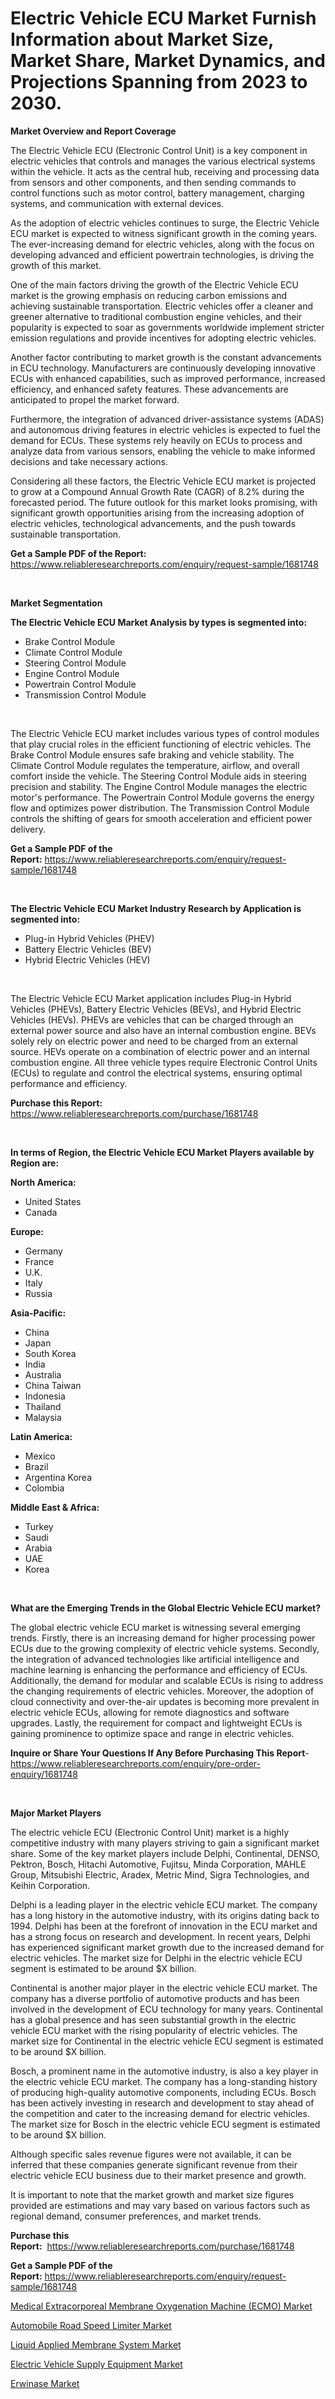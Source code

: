 <p><h1>Electric Vehicle ECU Market Furnish Information about Market Size, Market Share, Market Dynamics, and Projections Spanning from 2023 to 2030.</h1></p><p><strong>Market Overview and Report Coverage</strong></p>
<p><p>The Electric Vehicle ECU (Electronic Control Unit) is a key component in electric vehicles that controls and manages the various electrical systems within the vehicle. It acts as the central hub, receiving and processing data from sensors and other components, and then sending commands to control functions such as motor control, battery management, charging systems, and communication with external devices.</p><p>As the adoption of electric vehicles continues to surge, the Electric Vehicle ECU market is expected to witness significant growth in the coming years. The ever-increasing demand for electric vehicles, along with the focus on developing advanced and efficient powertrain technologies, is driving the growth of this market.</p><p>One of the main factors driving the growth of the Electric Vehicle ECU market is the growing emphasis on reducing carbon emissions and achieving sustainable transportation. Electric vehicles offer a cleaner and greener alternative to traditional combustion engine vehicles, and their popularity is expected to soar as governments worldwide implement stricter emission regulations and provide incentives for adopting electric vehicles.</p><p>Another factor contributing to market growth is the constant advancements in ECU technology. Manufacturers are continuously developing innovative ECUs with enhanced capabilities, such as improved performance, increased efficiency, and enhanced safety features. These advancements are anticipated to propel the market forward.</p><p>Furthermore, the integration of advanced driver-assistance systems (ADAS) and autonomous driving features in electric vehicles is expected to fuel the demand for ECUs. These systems rely heavily on ECUs to process and analyze data from various sensors, enabling the vehicle to make informed decisions and take necessary actions.</p><p>Considering all these factors, the Electric Vehicle ECU market is projected to grow at a Compound Annual Growth Rate (CAGR) of 8.2% during the forecasted period. The future outlook for this market looks promising, with significant growth opportunities arising from the increasing adoption of electric vehicles, technological advancements, and the push towards sustainable transportation.</p></p>
<p><strong>Get a Sample PDF of the Report:</strong> <a href="https://www.reliableresearchreports.com/enquiry/request-sample/1681748">https://www.reliableresearchreports.com/enquiry/request-sample/1681748</a></p>
<p>&nbsp;</p>
<p><strong>Market Segmentation</strong></p>
<p><strong>The Electric Vehicle ECU Market Analysis by types is segmented into:</strong></p>
<p><ul><li>Brake Control Module</li><li>Climate Control Module</li><li>Steering Control Module</li><li>Engine Control Module</li><li>Powertrain Control Module</li><li>Transmission Control Module</li></ul></p>
<p>&nbsp;</p>
<p><p>The Electric Vehicle ECU market includes various types of control modules that play crucial roles in the efficient functioning of electric vehicles. The Brake Control Module ensures safe braking and vehicle stability. The Climate Control Module regulates the temperature, airflow, and overall comfort inside the vehicle. The Steering Control Module aids in steering precision and stability. The Engine Control Module manages the electric motor's performance. The Powertrain Control Module governs the energy flow and optimizes power distribution. The Transmission Control Module controls the shifting of gears for smooth acceleration and efficient power delivery.</p></p>
<p><strong>Get a Sample PDF of the Report:</strong>&nbsp;<a href="https://www.reliableresearchreports.com/enquiry/request-sample/1681748">https://www.reliableresearchreports.com/enquiry/request-sample/1681748</a></p>
<p>&nbsp;</p>
<p><strong>The Electric Vehicle ECU Market Industry Research by Application is segmented into:</strong></p>
<p><ul><li>Plug-in Hybrid Vehicles (PHEV)</li><li>Battery Electric Vehicles (BEV)</li><li>Hybrid Electric Vehicles (HEV)</li></ul></p>
<p>&nbsp;</p>
<p><p>The Electric Vehicle ECU Market application includes Plug-in Hybrid Vehicles (PHEVs), Battery Electric Vehicles (BEVs), and Hybrid Electric Vehicles (HEVs). PHEVs are vehicles that can be charged through an external power source and also have an internal combustion engine. BEVs solely rely on electric power and need to be charged from an external source. HEVs operate on a combination of electric power and an internal combustion engine. All three vehicle types require Electronic Control Units (ECUs) to regulate and control the electrical systems, ensuring optimal performance and efficiency.</p></p>
<p><strong>Purchase this Report:</strong>&nbsp; <a href="https://www.reliableresearchreports.com/purchase/1681748">https://www.reliableresearchreports.com/purchase/1681748</a></p>
<p>&nbsp;</p>
<p><strong>In terms of Region, the Electric Vehicle ECU Market Players available by Region are:</strong></p>
<p>
    <p> <strong> North America: </strong>
        <ul>
            <li>United States</li>
            <li>Canada</li>
        </ul>
        </p> 
    <p> <strong> Europe: </strong>
        <ul>
            <li>Germany</li>
            <li>France</li>
            <li>U.K.</li>
            <li>Italy</li>
            <li>Russia</li>
        </ul>
        </p> 
    <p> <strong> Asia-Pacific: </strong>
        <ul>
            <li>China</li>
            <li>Japan</li>
            <li>South Korea</li>
            <li>India</li>
            <li>Australia</li>
            <li>China Taiwan</li>
            <li>Indonesia</li>
            <li>Thailand</li>
            <li>Malaysia</li>
        </ul>
        </p> 
    <p> <strong> Latin America: </strong>
        <ul>
            <li>Mexico</li>
            <li>Brazil</li>
            <li>Argentina Korea</li>
            <li>Colombia</li>
        </ul>
        </p> 
    <p> <strong> Middle East & Africa: </strong>
        <ul>
            <li>Turkey</li>
            <li>Saudi</li>
            <li>Arabia</li>
            <li>UAE</li>
            <li>Korea</li>
        </ul>
    </p>
    </p>
<p>&nbsp;</p>
<p><strong>What are the Emerging Trends in the Global Electric Vehicle ECU market?</strong></p>
<p><p>The global electric vehicle ECU market is witnessing several emerging trends. Firstly, there is an increasing demand for higher processing power ECUs due to the growing complexity of electric vehicle systems. Secondly, the integration of advanced technologies like artificial intelligence and machine learning is enhancing the performance and efficiency of ECUs. Additionally, the demand for modular and scalable ECUs is rising to address the changing requirements of electric vehicles. Moreover, the adoption of cloud connectivity and over-the-air updates is becoming more prevalent in electric vehicle ECUs, allowing for remote diagnostics and software upgrades. Lastly, the requirement for compact and lightweight ECUs is gaining prominence to optimize space and range in electric vehicles.</p></p>
<p><strong>Inquire or Share Your Questions If Any Before Purchasing This Report</strong>- <a href="https://www.reliableresearchreports.com/enquiry/pre-order-enquiry/1681748">https://www.reliableresearchreports.com/enquiry/pre-order-enquiry/1681748</a></p>
<p>&nbsp;</p>
<p><strong>Major Market Players</strong></p>
<p><p>The electric vehicle ECU (Electronic Control Unit) market is a highly competitive industry with many players striving to gain a significant market share. Some of the key market players include Delphi, Continental, DENSO, Pektron, Bosch, Hitachi Automotive, Fujitsu, Minda Corporation, MAHLE Group, Mitsubishi Electric, Aradex, Metric Mind, Sigra Technologies, and Keihin Corporation.</p><p>Delphi is a leading player in the electric vehicle ECU market. The company has a long history in the automotive industry, with its origins dating back to 1994. Delphi has been at the forefront of innovation in the ECU market and has a strong focus on research and development. In recent years, Delphi has experienced significant market growth due to the increased demand for electric vehicles. The market size for Delphi in the electric vehicle ECU segment is estimated to be around $X billion.</p><p>Continental is another major player in the electric vehicle ECU market. The company has a diverse portfolio of automotive products and has been involved in the development of ECU technology for many years. Continental has a global presence and has seen substantial growth in the electric vehicle ECU market with the rising popularity of electric vehicles. The market size for Continental in the electric vehicle ECU segment is estimated to be around $X billion.</p><p>Bosch, a prominent name in the automotive industry, is also a key player in the electric vehicle ECU market. The company has a long-standing history of producing high-quality automotive components, including ECUs. Bosch has been actively investing in research and development to stay ahead of the competition and cater to the increasing demand for electric vehicles. The market size for Bosch in the electric vehicle ECU segment is estimated to be around $X billion.</p><p>Although specific sales revenue figures were not available, it can be inferred that these companies generate significant revenue from their electric vehicle ECU business due to their market presence and growth.</p><p>It is important to note that the market growth and market size figures provided are estimations and may vary based on various factors such as regional demand, consumer preferences, and market trends.</p></p>
<p><strong>Purchase this Report:</strong>&nbsp;&nbsp;<a href="https://www.reliableresearchreports.com/purchase/1681748">https://www.reliableresearchreports.com/purchase/1681748</a></p>
<p></p>
<p><strong>Get a Sample PDF of the Report:</strong>&nbsp;<a href="https://www.reliableresearchreports.com/enquiry/request-sample/1681748">https://www.reliableresearchreports.com/enquiry/request-sample/1681748</a></p>
<p><p><a href="https://www.linkedin.com/pulse/decoding-medical-extracorporeal-membrane-oxygenation/">Medical Extracorporeal Membrane Oxygenation Machine (ECMO) Market</a></p><p><a href="https://www.linkedin.com/pulse/automobile-road-speed-limiter-market-size-2023/">Automobile Road Speed Limiter Market</a></p><p><a href="https://www.linkedin.com/pulse/decoding-liquid-applied-membrane-system/">Liquid Applied Membrane System Market</a></p><p><a href="https://medium.com/@rossiezieme2023/electric-vehicle-supply-equipment-market-size-growth-forecast-2023-2030-8fdee62aa5c1">Electric Vehicle Supply Equipment Market</a></p><p><a href="https://medium.com/@dinafritsch/erwinase-market-research-report-its-history-and-forecast-2023-to-2030-7060ac79e7fd">Erwinase Market</a></p></p>